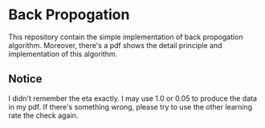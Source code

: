 # Back Propogation

This repository contain the simple implementation of back propogation algorithm.
Moreover, there's a pdf shows the detail principle and implementation of this algorithm.

Notice
---
I didn't remember the eta exactly. I may use 1.0 or 0.05 to produce the data in my pdf.
If there's something wrong, please try to use the other learning rate the check again.